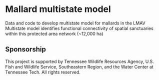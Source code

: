 # Mallard multistate model 
Data and code to develop multistate model for mallards in the LMAV 
Multistate model identifies functional connectivity of spatial sanctuaries
within this protected area network (~12,000 ha)

## Sponsorship
This project is supported by Tennessee Wildlife Resources Agency,
U.S. Fish and Wildlife Service, Southeastern Region, and the Water Center at 
Tennessee Tech. All rights reserved. 

